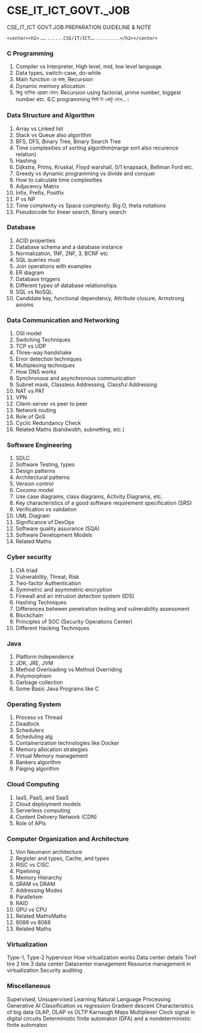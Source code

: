 # CSE_IT_ICT_GOVT._JOB
CSE_IT_ICT GOVT.JOB PREPARATION GUIDELINE &amp; NOTE


	<center><h2>.….......CSE/IT/ICT…..........</h2></center>

<h3>C Programming</h3>

1. Compiler vs Interpreter, High level, mid,  low level language. 
2. Data types, switch-case, do-while
3. Main function এর কাজ, Recursion 
4. Dynamic memory allocation
5. কিছু ব্যাসিক প্রোগ্রাম যেমন: Recursion using factorial, prime number, biggest number etc.
6.C programming লিস্ট টা একটু দেখে...।

<h3>Data Structure and Algorithm </h3>

1. Array vs Linked list
2. Stack vs Queue also algorithm
3. BFS, DFS, Binary Tree, Binary Search Tree
4. Time complexities of sorting algorithm(marge sort also recurence relation)
5. Hashing
6. Dijkstra, Prims, Kruskal, Floyd warshall, 0/1 knapsack, Bellman Ford etc.
7. Greedy vs dynamic programming vs divide and conquer
8. How to calculate time complexities
9. Adjacency Matrix
10. Infix, Prefix, Postfix
11. P vs NP
12. Time complexity vs Space complexity. Big O, theta notations
13. Pseudocode for linear search, Binary search

<h3>Database</h3>

1. ACID properties
2. Database schema and a database instance
3. Normalization, 1NF, 2NF, 3, BCNF etc
4. SQL queries must 
5. Join operations with examples
6. ER diagram
7. Database triggers
8. Different types of database relationships
9. SQL vs NoSQL
10. Candidate key, functional dependency, Attribute closure, Armstrong axioms


<h3>Data Communication and Networking</h3>

1. OSI model
2. Switching Techniques
3. TCP vs UDP
4. Three-way handshake
5. Error detection techniques
6. Multiplexing techniques
7. How DNS works
8. Synchronous and asynchronous communication
9. Subnet mask, Classless Addressing, Classful Addressing
10. NAT vs PAT
11. VPN
12. Client-server vs peer to peer
13. Network routing
14. Role of QoS
15. Cyclic Redundancy Check
16. Related Maths (bandwidth, subnetting, etc.)

<h3>Software Engineering</h3>

1. SDLC
2. Software Testing, types
3. Design patterns
4. Architectural patterns
5. Version control
6. Cocomo model
7. Use case diagrams, class diagrams, Activity Diagrams, etc.
8. Key characteristics of a good software requirement specification (SRS)
9. Verification vs validation
10. UML Diagram
11. Significance of DevOps
12. Software quality assurance (SQA)
13. Software Development Models
14. Related Maths




<h3>Cyber security</h3>

1. CIA triad
2. Vulnerability, Threat, Risk
3. Two-factor Authentication
4. Symmetric and asymmetric encryption
5. Firewall and an intrusion detection system (IDS)
6. Hashing Techniques
7. Differences between penetration testing and vulnerability assessment
8. Blockchain
9. Principles of SOC (Security Operations Center)
10. Different Hacking Techniques

<h3>Java</h3>

1. Platform Independence
2. JDK, JRE, JVM
3. Method Overloading vs Method Overriding
4. Polymorphism
5. Garbage collection
6. Some Basic Java Programs like C

<h3>Operating System</h3>

1. Process vs Thread
2. Deadlock
3. Schedulers
4. Scheduling alg
5. Containerization technologies like Docker
6. Memory allocation strategies
7. Virtual Memory management
8. Bankers algorithm
9. Paiging algorithm

<h3>Cloud Computing</h3>

1. IaaS, PaaS, and SaaS
2. Cloud deployment models
3. Serverless computing
4. Content Delivery Network (CDN)
5. Role of APIs

<h3>Computer Organization and Architecture </h3>

1. Von Neumann architecture
2. Register and types, Cache, and types
3. RISC vs CISC
4. Pipelining
5. Memory Hierarchy
6. SRAM vs DRAM
7. Addressing Modes
8. Parallelism
9. RAID
10. GPU vs CPU
11. Related MathsMaths
12. 8086 vs 8088
13. Related Maths

<h3>Virtualization </h3>

Type-1, Type-2 hypervisor 
How virtualization works
Data center details
Tire1 tire 2 tire 3 data center
Datacenter management
Resource management in virtualization 
Security auditing

<h3>Miscellaneous </h3>

Supervised, Unsupervised Learning
Natural Language Processing
Generative AI
Classification vs regression
Gradient descent
Characteristics of big data
OLAP, OLAP vs OLTP
Karnaugh Maps
Multiplexer
Clock signal in digital circuits
Deterministic finite automaton (DFA) and a nondeterministic finite automaton


